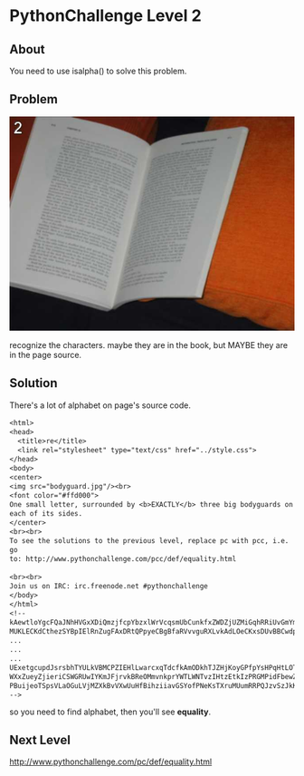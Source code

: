 # PythonChallenge Level 2

## About
You need to use isalpha() to solve this problem.

## Problem
![ocr.jpg](./ocr.jpg)

recognize the characters. maybe they are in the book, 
but MAYBE they are in the page source.

## Solution
There's a lot of alphabet on page's source code.
```
<html>
<head>
  <title>re</title>
  <link rel="stylesheet" type="text/css" href="../style.css">
</head>
<body>
<center>
<img src="bodyguard.jpg"/><br>
<font color="#ffd000">
One small letter, surrounded by <b>EXACTLY</b> three big bodyguards on
each of its sides.
</center>
<br><br>
To see the solutions to the previous level, replace pc with pcc, i.e. go
to: http://www.pythonchallenge.com/pcc/def/equality.html

<br><br>
Join us on IRC: irc.freenode.net #pythonchallenge
</body>
</html>
<!--
kAewtloYgcFQaJNhHVGxXDiQmzjfcpYbzxlWrVcqsmUbCunkfxZWDZjUZMiGqhRRiUvGmYmvnJIHEmbT
MUKLECKdCthezSYBpIElRnZugFAxDRtQPpyeCBgBfaRVvvguRXLvkAdLOeCKxsDUvBBCwdpMMWmuELeG
...
...
...
UExetgcupdJsrsbhTYULkVBMCPZIEHlLwarcxqTdcfkAmODkhTJZHjKoyGPfpYsHPqHtLOTWGMixunvq
WXxZueyZjieriCSWGRUwIYKmJFjrvkBReOMmvnkprYWTLWNTvzIHtzEtkIzPRGMPidFbewZnqlhYFeYE
PBuijeoTSpsVLaOGuLVjMZXkBvVXwUuHfBihziiavGSYofPNeKsTXruMUumRRPQJzvSzJkKbtSipiqBd
-->
```
so you need to find alphabet, then you'll see **equality**.

## Next Level
http://www.pythonchallenge.com/pc/def/equality.html
